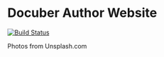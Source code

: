 # Docuber Author Website
[![Build Status](https://travis-ci.com/BekahT/docuber.svg?branch=master)](https://travis-ci.com/BekahT/docuber)

Photos from Unsplash.com
